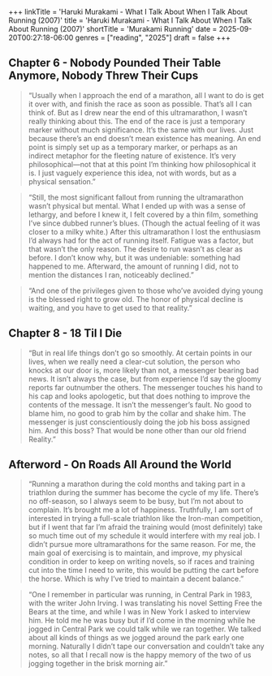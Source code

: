 +++
linkTitle = 'Haruki Murakami - What I Talk About When I Talk About Running (2007)'
title = 'Haruki Murakami - What I Talk About When I Talk About Running (2007)'
shortTitle = 'Murakami Running'
date = 2025-09-20T00:27:18-06:00
genres = ["reading", "2025"]
draft = false
+++


## Chapter 6 - Nobody Pounded Their Table Anymore, Nobody Threw Their Cups

> “Usually when I approach the end of a marathon, all I want to do is get it over with, and finish the race as soon as possible. That’s all I can think of. But as I drew near the end of this ultramarathon, I wasn’t really thinking about this. The end of the race is just a temporary marker without much significance. It’s the same with our lives. Just because there’s an end doesn’t mean existence has meaning. An end point is simply set up as a temporary marker, or perhaps as an indirect metaphor for the fleeting nature of existence. It’s very philosophical—not that at this point I’m thinking how philosophical it is. I just vaguely experience this idea, not with words, but as a physical sensation.”

> “Still, the most significant fallout from running the ultramarathon wasn’t physical but mental. What I ended up with was a sense of lethargy, and before I knew it, I felt covered by a thin film, something I’ve since dubbed runner’s blues. (Though the actual feeling of it was closer to a milky white.) After this ultramarathon I lost the enthusiasm I’d always had for the act of running itself. Fatigue was a factor, but that wasn’t the only reason. The desire to run wasn’t as clear as before. I don’t know why, but it was undeniable: something had happened to me. Afterward, the amount of running I did, not to mention the distances I ran, noticeably declined.”

> “And one of the privileges given to those who’ve avoided dying young is the blessed right to grow old. The honor of physical decline is waiting, and you have to get used to that reality.”

## Chapter 8 - 18 Til I Die

> “But in real life things don’t go so smoothly. At certain points in our lives, when we really need a clear-cut solution, the person who knocks at our door is, more likely than not, a messenger bearing bad news. It isn’t always the case, but from experience I’d say the gloomy reports far outnumber the others. The messenger touches his hand to his cap and looks apologetic, but that does nothing to improve the contents of the message. It isn’t the messenger’s fault. No good to blame him, no good to grab him by the collar and shake him. The messenger is just conscientiously doing the job his boss assigned him. And this boss? That would be none other than our old friend Reality.”

## Afterword - On Roads All Around the World

> “Running a marathon during the cold months and taking part in a triathlon during the summer has become the cycle of my life. There’s no off-season, so I always seem to be busy, but I’m not about to complain. It’s brought me a lot of happiness. Truthfully, I am sort of interested in trying a full-scale triathlon like the Iron-man competition, but if I went that far I’m afraid the training would (most definitely) take so much time out of my schedule it would interfere with my real job. I didn’t pursue more ultramarathons for the same reason. For me, the main goal of exercising is to maintain, and improve, my physical condition in order to keep on writing novels, so if races and training cut into the time I need to write, this would be putting the cart before the horse. Which is why I’ve tried to maintain a decent balance.”

> “One I remember in particular was running, in Central Park in 1983, with the writer John Irving. I was translating his novel Setting Free the Bears at the time, and while I was in New York I asked to interview him. He told me he was busy but if I’d come in the morning while he jogged in Central Park we could talk while we ran together. We talked about all kinds of things as we jogged around the park early one morning. Naturally I didn’t tape our conversation and couldn’t take any notes, so all that I recall now is the happy memory of the two of us jogging together in the brisk morning air.”

